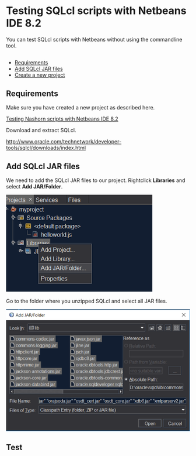 # Testing SQLcl scripts with Netbeans IDE 8.2

You can test SQLcl scripts with Netbeans without using the commandline tool.

## 

* [Requirements](#requirements)
* [Add SQLcl JAR files](#add-sqlcl-jar-files)
* [Create a new project](#create-a-new-project)

## Requirements
Make sure you have created a new project as described here.

[Testing Nashorn scripts with Netbeans IDE 8.2](netbeans.md)

Download and extract SQLcl.

http://www.oracle.com/technetwork/developer-tools/sqlcl/downloads/index.html

## Add SQLcl JAR files
We need to add the SQLcl JAR files to our project.
Rightclick **Libraries** and select **Add JAR/Folder**.

![Add SQLcl libraries](../img/add_jars.png)

Go to the folder where you unzipped SQLcl and select all JAR files.

![Add SQLcl libraries](../img/select_jars.PNG)

## Test 
